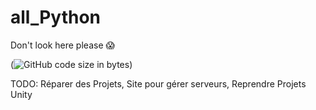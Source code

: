 # all_Python
Don't look here please 😱

(![GitHub code size in bytes](https://img.shields.io/github/languages/code-size/Rouxhero/all_Python))

TODO: Réparer des Projets,
      Site pour gérer serveurs,
      Reprendre Projets Unity
